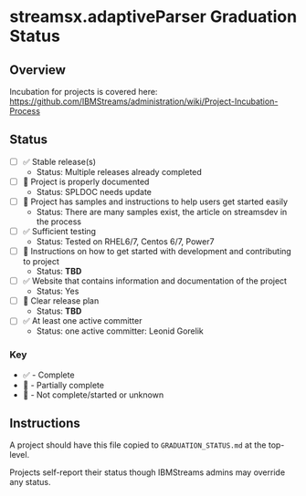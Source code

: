 # streamsx.adaptiveParser Graduation Status


## Overview
Incubation for projects is covered here: https://github.com/IBMStreams/administration/wiki/Project-Incubation-Process

## Status

- [ ] :white_check_mark: Stable release(s)
  * Status: Multiple releases already completed
- [ ] :large_orange_diamond: Project is properly documented
  * Status: SPLDOC needs update
- [ ] :large_orange_diamond: Project has samples and instructions to help users get started easily
  * Status: There are many samples exist, the article on streamsdev in the process
- [ ] :white_check_mark: Sufficient testing
  * Status: Tested on RHEL6/7, Centos 6/7, Power7
- [ ] :red_circle: Instructions on how to get started with development and contributing to project
  * Status: **TBD**
- [ ] :white_check_mark: Website that contains information and documentation of the project
  * Status: Yes
- [ ] :red_circle: Clear release plan
  * Status: **TBD**
- [ ] :white_check_mark: At least one active committer
  * Status: one active committer: Leonid Gorelik

### Key
* :white_check_mark: - Complete
* :large_orange_diamond: - Partially complete
* :red_circle: - Not complete/started or unknown

## Instructions
A project should have this file copied to `GRADUATION_STATUS.md` at the top-level.

Projects self-report their status though IBMStreams admins may override any status.
